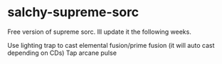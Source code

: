 # salchy-supreme-sorc

Free version of supreme sorc. Ill update it the following weeks.

Use lighting trap to cast elemental fusion/prime fusion (it will auto cast depending on CDs)
Tap arcane pulse
